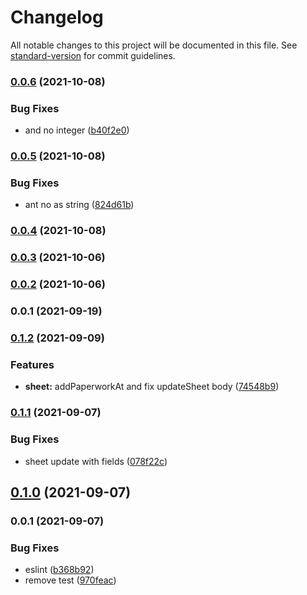 # Changelog

All notable changes to this project will be documented in this file. See [standard-version](https://github.com/conventional-changelog/standard-version) for commit guidelines.

### [0.0.6](https://github.com/36node/locate-sdk-js/compare/v0.0.5...v0.0.6) (2021-10-08)


### Bug Fixes

* and no integer ([b40f2e0](https://github.com/36node/locate-sdk-js/commit/b40f2e0586eb3b99c80362619f0c564ff971a44f))

### [0.0.5](https://github.com/36node/locate-sdk-js/compare/v0.0.4...v0.0.5) (2021-10-08)


### Bug Fixes

* ant no as string ([824d61b](https://github.com/36node/locate-sdk-js/commit/824d61b6d85402b84c23e73b42526b441e3f3d76))

### [0.0.4](https://github.com/36node/locate-sdk-js/compare/v0.0.3...v0.0.4) (2021-10-08)

### [0.0.3](https://github.com/36node/locate-sdk-js/compare/v0.0.2...v0.0.3) (2021-10-06)

### [0.0.2](https://github.com/36node/locate-sdk-js/compare/v0.0.1...v0.0.2) (2021-10-06)

### 0.0.1 (2021-09-19)

### [0.1.2](https://github.com/36node/fill-sdk-js/compare/v0.1.1...v0.1.2) (2021-09-09)


### Features

* **sheet:** addPaperworkAt and fix updateSheet body ([74548b9](https://github.com/36node/fill-sdk-js/commit/74548b9104e673f9047d4e51bdeb3262f1f687b4))

### [0.1.1](https://github.com/36node/fill-sdk-js/compare/v0.1.0...v0.1.1) (2021-09-07)


### Bug Fixes

* sheet update with fields ([078f22c](https://github.com/36node/fill-sdk-js/commit/078f22c4d458f4437300b7915fce10e7af051696))

## [0.1.0](https://github.com/36node/fill-sdk-js/compare/v0.0.1...v0.1.0) (2021-09-07)

### 0.0.1 (2021-09-07)


### Bug Fixes

* eslint ([b368b92](https://github.com/36node/fill-sdk-js/commit/b368b9240443f54c503f21cca59ac6e28bcfc996))
* remove test ([970feac](https://github.com/36node/fill-sdk-js/commit/970feac0d6434d7f96a828244a6f0689c70d92ee))
